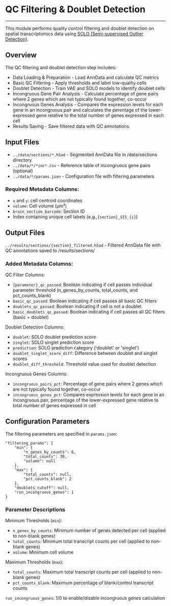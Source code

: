 # QC Filtering & Doublet Detection
---
This module performs quality control filtering and doublet detection on spatial transcriptomics data using [SOLO (Semi-supervised Outlier Detection)](https://docs.scvi-tools.org/en/stable/user_guide/models/solo.html).

## Overview
The QC filtering and doublet detection step includes:

- Data Loading & Preparation - Load AnnData and calculate QC metrics
- Basic QC Filtering - Apply thresholds and label low-quality cells
- Doublet Detection - Train VAE and SOLO models to identify doublet cells
- Incongruous Gene Pair Analysis - Calculate percentage of gene pairs where 2 genes which are not typically found together, co-occur
- Incongruous Genes Analysis - Compares the expression levels for each gene in an incongruous pair and calculates the perentage of the lower-expressed gene relative to the total number of genes expressed in each cell
- Results Saving - Save filtered data with QC annotations

## Input Files
- `../data/sections/*.h5ad` - Segmented AnnData file in /data/sections directory
- `../data/*/*inc*.csv` - Reference table of incongruous gene pairs (optional)
- `../data/*/params.json` - Configuration file with filtering parameters

### Required Metadata Columns:
- `x` and `y`: cell centroid coordinates
- `volume`: Cell volume (µm³)
- `brain_section_barcode`: Section ID
- Index containing unique cell labels (e.g.,`{section}_SIS_{i}`) 

## Output Files
`../results/sections/{section}_filtered.h5ad` - Filtered AnnData file with QC annotations saved to /results/sections/

### Added Metadata Columns:

QC Filter Columns:
- `{parameter}_qc_passed`: Boolean indicating if cell passes individual parameter threshold (n_genes_by_counts, total_counts, and pct_counts_blank)
- `basic_qc_passed`: Boolean indicating if cell passes all basic QC filters
- `doublets_qc_passed`: Boolean indicating if cell is not a doublet
- `basic_doublets_qc_passed`: Boolean indicating if cell passes all QC filters (basic + doublet)

Doublet Detection Columns:
- `doublet`: SOLO doublet prediction score
- `singlet`: SOLO singlet prediction score
- `prediction`: SOLO prediction category ('doublet' or 'singlet')
- `doublet_singlet_score_diff`: Difference between doublet and singlet scores
- `doublet_diff_threshold`: Threshold value used for doublet detection

Incongruous Genes Columns:
- `incongruous_pairs_pct`: Percentage of gene pairs where 2 genes which are not typically found together, co-occur
- `incongruous_genes_pct`: Compares expression levels for each gene in an incongruous pair, percentage of the lower-expressed gene relative to total number of genes expressed in cell
  
## Configuration Parameters
The filtering parameters are specified in `params.json`:

    "filtering_params": {
        "min": {
            "n_genes_by_counts": 6,
            "total_counts": 30,
            "volume": null
        },
        "max": {
            "total_counts": null,
            "pct_counts_blank": 2
        },
        "doublets_cutoff": null,
        "run_incongruous_genes": 1
    }

### Parameter Descriptions
Minimum Thresholds (`min`):

- `n_genes_by_counts`: Minimum number of genes detected per cell (applied to non-blank genes)
- `total_counts`: Minimum total transcript counts per cell (applied to non-blank genes)
- `volume`: Minimum cell volume

Maximum Thresholds (`max`):

- `total_counts`: Maximum total transcript counts per cell (applied to non-blank genes)
- `pct_counts_blank`: Maximum percentage of blank/control transcript counts

`run_incongruous_genes`: 1/0 to enable/disable incongruous genes calculation


